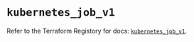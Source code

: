 # `kubernetes_job_v1`

Refer to the Terraform Registory for docs: [`kubernetes_job_v1`](https://registry.terraform.io/providers/hashicorp/kubernetes/2.24.0/docs/resources/job_v1).
